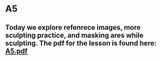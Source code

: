 # A5

## Today we explore refenrece images, more sculpting practice, and masking ares while sculpting. The pdf for the lesson is found here: [A5.pdf](https://github.com/dacaldera/DMM_Fall2021/blob/main/course_content/pdfs/A5%20Reference%20Image.pdf)
